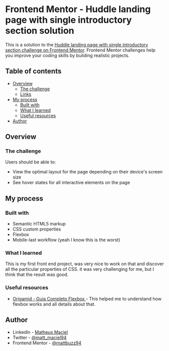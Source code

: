 # Frontend Mentor - Huddle landing page with single introductory section solution

This is a solution to the [Huddle landing page with single introductory section challenge on Frontend Mentor](https://www.frontendmentor.io/challenges/huddle-landing-page-with-a-single-introductory-section-B_2Wvxgi0). Frontend Mentor challenges help you improve your coding skills by building realistic projects. 

## Table of contents

- [Overview](#overview)
  - [The challenge](#the-challenge)
  - [Links](#links)
- [My process](#my-process)
  - [Built with](#built-with)
  - [What I learned](#what-i-learned)
  - [Useful resources](#useful-resources)
- [Author](#author)

## Overview

### The challenge

Users should be able to:

- View the optimal layout for the page depending on their device's screen size
- See hover states for all interactive elements on the page
## My process

### Built with

- Semantic HTML5 markup
- CSS custom properties
- Flexbox
- Mobile-last workflow (yeah I know this is the worst)

### What I learned

This is my first front end project, was very nice to work on that and discover all the particular properties of CSS.
it was very challenging for me, but I think that the result was good.

### Useful resources

- [Origamid - Guia Completo Flexbox ](https://www.origamid.com/projetos/flexbox-guia-completo/) - This helped me to understand how flexbox works and all details about that.

## Author

- LinkedIn - [Matheus Maciel](https://www.linkedin.com/in/matheus-maciel-9222b5a6/)
- Twitter - [@matt_maciel94](https://www.twitter.com/matt_maciel94)
- Frontend Mentor - [@mattbuzz94](https://www.frontendmentor.io/profile/mattbuzz94)